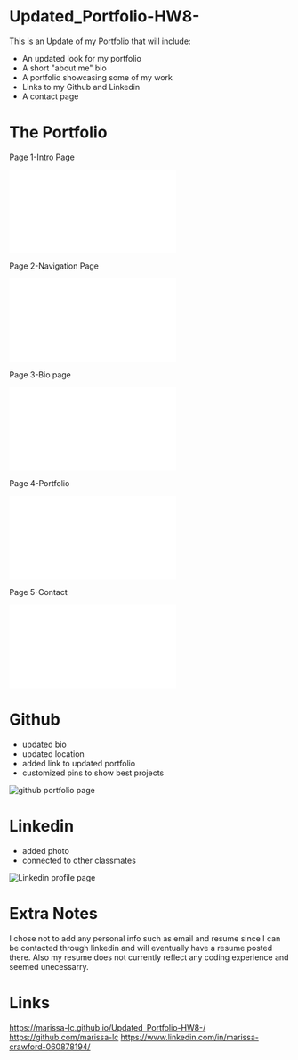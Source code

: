 # Updated_Portfolio-HW8-
This is an Update of my Portfolio that will include:
* An updated look for my portfolio
* A short "about me" bio
* A portfolio showcasing some of my work
* Links to my Github and Linkedin
* A contact page

# The Portfolio

Page 1-Intro Page

![intro page shows name in middle of screen with pink/white background](file:///Users/marissacrawford/Desktop/Updated_Portfolio-HW8-/index.html)

Page 2-Navigation Page

![Similar to intro page but instead of a name there are three link options "Who is she?", "what can she do?", "How do I say Hi?"](file:///Users/marissacrawford/Desktop/Updated_Portfolio-HW8-/index2.html)

Page 3-Bio page

![this page has a navigation bar at the top, image, and bio about Rissa](file:///Users/marissacrawford/Desktop/Updated_Portfolio-HW8-/index3.html)

Page 4-Portfolio

![portfolio page has a navigation bar at the top and four panels. The first three panels show the project titles, screenshots of projects, and when you click on the image it is a link to the deployed application. The last panel is a link to Rissa's github and linkedin profiles](file:///Users/marissacrawford/Desktop/Updated_Portfolio-HW8-/index4.html)

Page 5-Contact

![the last page also has a navigation bar at the top and a simple form that asks for first name, last name, email, a title, and a box to write a message with a submit button](file:///Users/marissacrawford/Desktop/Updated_Portfolio-HW8-/index5.html)



# Github
* updated bio
* updated location
* added link to updated portfolio
* customized pins to show best projects

![github portfolio page](https://github.com/marissa-lc)



# Linkedin
* added photo
* connected to other classmates

![Linkedin profile page](https://www.linkedin.com/in/marissa-crawford-060878194/)


# Extra Notes
I chose not to add any personal info such as email and resume since I can be contacted through linkedin and will eventually have a resume posted there. Also my resume does not currently reflect any coding experience and seemed unecessarry.


# Links 

https://marissa-lc.github.io/Updated_Portfolio-HW8-/
https://github.com/marissa-lc
https://www.linkedin.com/in/marissa-crawford-060878194/



